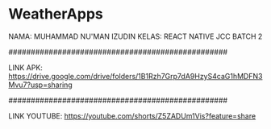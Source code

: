 # WeatherApps
NAMA: MUHAMMAD NU'MAN IZUDIN
KELAS: REACT NATIVE JCC BATCH 2

#################################################

LINK APK: https://drive.google.com/drive/folders/1B1Rzh7Grp7dA9HzyS4caG1hMDFN3Mvu7?usp=sharing

#################################################

LINK YOUTUBE: https://youtube.com/shorts/Z5ZADUm1Vis?feature=share

